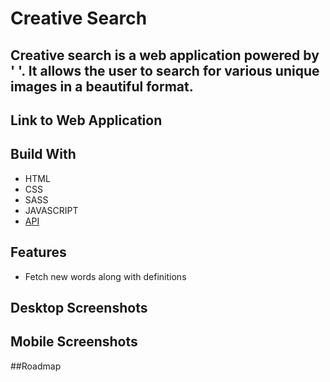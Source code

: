 # Creative Search

## Creative search is a web application powered by ' '. It allows the user to search for various unique images in a beautiful format. 

## Link to Web Application


## Build With
<ul>
  <li>HTML</li>
  <li>CSS</li>
  <li>SASS</li>
  <li>JAVASCRIPT</li>
  <li><a href=''>API<a></li>
</ul>

## Features
<ul>
  <li>Fetch new words along with definitions</li>
  
</ul>

## Desktop Screenshots
    
    
## Mobile Screenshots
    
##Roadmap
